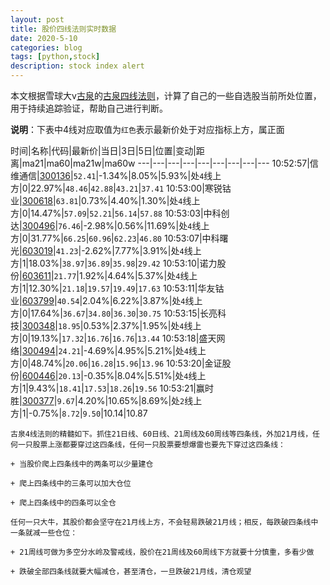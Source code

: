 ```yaml
---
layout: post
title: 股价四线法则实时数据
date: 2020-5-10
categories: blog
tags: [python,stock]
description: stock index alert
---
```



本文根据雪球大v[古泉](https://xueqiu.com/u/7148646888)的[古泉四线法则](https://xueqiu.com/7148646888/130498192)，计算了自己的一些自选股当前所处位置，用于持续追踪验证，帮助自己进行判断。

**说明**：下表中4线对应取值为`红色`表示最新价处于对应指标上方，属正面

时间|名称|代码|最新价|当日|3日|5日|位置|变动|距离|ma21|ma60|ma21w|ma60w
---|---|---|---|---|---|---|---|---
10:52:57|信维通信|[300136](https://xueqiu.com/S/SZ300136)|`52.41`|-1.34%|8.05%|5.93%|处`4`线上方|0|22.97%|`48.46`|`42.88`|`43.21`|`37.41`
10:53:00|寒锐钴业|[300618](https://xueqiu.com/S/SZ300618)|`63.81`|0.73%|4.40%|1.30%|处`4`线上方|0|14.47%|`57.09`|`52.21`|`56.14`|`57.88`
10:53:03|中科创达|[300496](https://xueqiu.com/S/SZ300496)|`76.46`|-2.98%|0.56%|11.69%|处`4`线上方|0|31.77%|`66.25`|`60.96`|`62.23`|`46.80`
10:53:07|中科曙光|[603019](https://xueqiu.com/S/SH603019)|`41.23`|-2.62%|7.77%|3.91%|处`4`线上方|1|18.03%|`38.97`|`36.89`|`35.98`|`29.42`
10:53:10|诺力股份|[603611](https://xueqiu.com/S/SH603611)|`21.77`|1.92%|4.64%|5.37%|处`4`线上方|1|12.30%|`21.18`|`19.57`|`19.49`|`17.63`
10:53:11|华友钴业|[603799](https://xueqiu.com/S/SH603799)|`40.54`|2.04%|6.22%|3.87%|处`4`线上方|0|17.64%|`36.67`|`34.80`|`36.30`|`30.75`
10:53:15|长亮科技|[300348](https://xueqiu.com/S/SZ300348)|`18.95`|0.53%|2.37%|1.95%|处`4`线上方|0|19.13%|`17.32`|`16.76`|`16.76`|`13.44`
10:53:18|盛天网络|[300494](https://xueqiu.com/S/SZ300494)|`24.21`|-4.69%|4.95%|5.21%|处`4`线上方|0|48.74%|`20.06`|`16.28`|`15.96`|`13.96`
10:53:20|金证股份|[600446](https://xueqiu.com/S/SH600446)|`20.13`|-0.35%|8.04%|5.51%|处`4`线上方|1|9.43%|`18.41`|`17.53`|`18.26`|`19.56`
10:53:21|赢时胜|[300377](https://xueqiu.com/S/SZ300377)|`9.67`|4.20%|10.65%|8.69%|处`2`线上方|1|-0.75%|`8.72`|`9.50`|10.14|10.87

```
古泉4线法则的精髓如下。抓住21日线、60日线、21周线及60周线等四条线，外加21月线，任何一只股票上涨都要穿过这四条线，任何一只股票要想爆雷也要先下穿过这四条线：

+ 当股价爬上四条线中的两条可以少量建仓

+ 爬上四条线中的三条可以加大仓位

+ 爬上四条线中的四条可以全仓

任何一只大牛，其股价都会坚守在21月线上方，不会轻易跌破21月线；相反，每跌破四条线中一条就减一些仓位：

+ 21周线可做为多空分水岭及警戒线，股价在21周线及60周线下方就要十分慎重，多看少做

+ 跌破全部四条线就要大幅减仓，甚至清仓，一旦跌破21月线，清仓观望
```